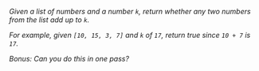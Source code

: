 
*Given a list of numbers and a number `k`, return whether any two numbers from the list add up to `k`.*

*For example, given `[10, 15, 3, 7]` and `k` of `17`, return true since `10 + 7` is `17`.*

*Bonus: Can you do this in one pass?*